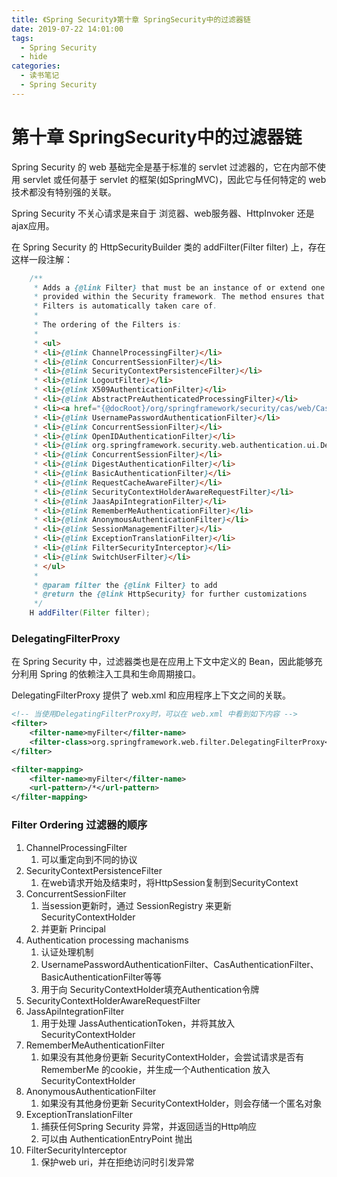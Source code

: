 ```yaml
---
title: 《Spring Security》第十章 SpringSecurity中的过滤器链
date: 2019-07-22 14:01:00
tags:
  - Spring Security
  - hide
categories:
  - 读书笔记
  - Spring Security
---
```


# 第十章 SpringSecurity中的过滤器链

Spring Security 的 web 基础完全是基于标准的 servlet 过滤器的，它在内部不使用 servlet 或任何基于 servlet 的框架(如SpringMVC)，因此它与任何特定的 web 技术都没有特别强的关联。

Spring Security 不关心请求是来自于 浏览器、web服务器、HttpInvoker 还是 ajax应用。

在 Spring Security 的 HttpSecurityBuilder 类的 addFilter(Filter filter) 上，存在这样一段注解：

```java
	/**
	 * Adds a {@link Filter} that must be an instance of or extend one of the Filters
	 * provided within the Security framework. The method ensures that the ordering of the
	 * Filters is automatically taken care of.
	 *
	 * The ordering of the Filters is:
	 *
	 * <ul>
	 * <li>{@link ChannelProcessingFilter}</li>
	 * <li>{@link ConcurrentSessionFilter}</li>
	 * <li>{@link SecurityContextPersistenceFilter}</li>
	 * <li>{@link LogoutFilter}</li>
	 * <li>{@link X509AuthenticationFilter}</li>
	 * <li>{@link AbstractPreAuthenticatedProcessingFilter}</li>
	 * <li><a href="{@docRoot}/org/springframework/security/cas/web/CasAuthenticationFilter.html">CasAuthenticationFilter</a></li>
	 * <li>{@link UsernamePasswordAuthenticationFilter}</li>
	 * <li>{@link ConcurrentSessionFilter}</li>
	 * <li>{@link OpenIDAuthenticationFilter}</li>
	 * <li>{@link org.springframework.security.web.authentication.ui.DefaultLoginPageGeneratingFilter}</li>
	 * <li>{@link ConcurrentSessionFilter}</li>
	 * <li>{@link DigestAuthenticationFilter}</li>
	 * <li>{@link BasicAuthenticationFilter}</li>
	 * <li>{@link RequestCacheAwareFilter}</li>
	 * <li>{@link SecurityContextHolderAwareRequestFilter}</li>
	 * <li>{@link JaasApiIntegrationFilter}</li>
	 * <li>{@link RememberMeAuthenticationFilter}</li>
	 * <li>{@link AnonymousAuthenticationFilter}</li>
	 * <li>{@link SessionManagementFilter}</li>
	 * <li>{@link ExceptionTranslationFilter}</li>
	 * <li>{@link FilterSecurityInterceptor}</li>
	 * <li>{@link SwitchUserFilter}</li>
	 * </ul>
	 *
	 * @param filter the {@link Filter} to add
	 * @return the {@link HttpSecurity} for further customizations
	 */
	H addFilter(Filter filter);
```



### DelegatingFilterProxy

在 Spring Security 中，过滤器类也是在应用上下文中定义的 Bean，因此能够充分利用 Spring 的依赖注入工具和生命周期接口。

DelegatingFilterProxy 提供了 web.xml 和应用程序上下文之间的关联。

```xml
<!-- 当使用DelegatingFilterProxy时，可以在 web.xml 中看到如下内容 -->
<filter>
	<filter-name>myFilter</filter-name>
    <filter-class>org.springframework.web.filter.DelegatingFilterProxy</filter-class>
</filter>

<filter-mapping>
	<filter-name>myFilter</filter-name>
    <url-pattern>/*</url-pattern>
</filter-mapping>
```

### Filter Ordering 过滤器的顺序

1. ChannelProcessingFilter
   1. 可以重定向到不同的协议
2. SecurityContextPersistenceFilter
   1. 在web请求开始及结束时，将HttpSession复制到SecurityContext
3. ConcurrentSessionFilter
   1. 当session更新时，通过 SessionRegistry 来更新 SecurityContextHolder
   2. 并更新 Principal
4. Authentication processing machanisms
   1. 认证处理机制
   2. UsernamePasswordAuthenticationFilter、CasAuthenticationFilter、BasicAuthenticationFilter等等
   3. 用于向 SecurityContextHolder填充Authentication令牌
5. SecurityContextHolderAwareRequestFilter
6. JassApiIntegrationFilter
   1. 用于处理 JassAuthenticationToken，并将其放入SecurityContextHolder
7. RememberMeAuthenticationFilter
   1. 如果没有其他身份更新 SecurityContextHolder，会尝试请求是否有RememberMe 的cookie，并生成一个Authentication 放入SecurityContextHolder
8. AnonymousAuthenticationFilter
   1. 如果没有其他身份更新 SecurityContextHolder，则会存储一个匿名对象
9. ExceptionTranslationFilter
   1. 捕获任何Spring Security 异常，并返回适当的Http响应
   2. 可以由 AuthenticationEntryPoint 抛出
10. FilterSecurityInterceptor
    1. 保护web uri，并在拒绝访问时引发异常